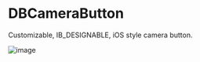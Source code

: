 # DBCameraButton
Customizable, IB_DESIGNABLE, iOS style camera button.

![image](https://user-images.githubusercontent.com/5740772/29002628-5ec56d38-7aaf-11e7-85a4-4810e918784f.gif)
